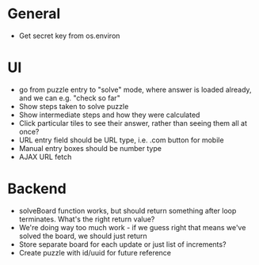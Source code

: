 # General

* Get secret key from os.environ

# UI

* go from puzzle entry to "solve" mode, where answer is loaded already, and we can e.g. "check so far"
* Show steps taken to solve puzzle
* Show intermediate steps and how they were calculated
* Click particular tiles to see their answer, rather than seeing them all at once?
* URL entry field should be URL type, i.e. .com button for mobile
* Manual entry boxes should be number type
* AJAX URL fetch

# Backend

* solveBoard function works, but should return something after loop terminates.  What's the right return value?
* We're doing way too much work - if we guess right that means we've solved the board, we should just return
* Store separate board for each update or just list of increments?
* Create puzzle with id/uuid for future reference
